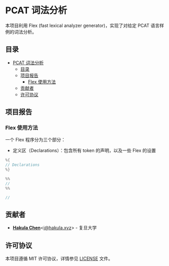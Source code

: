# PCAT 词法分析

本项目利用 Flex (fast lexical analyzer generator)，实现了对给定 PCAT 语言样例的词法分析。

## 目录

- [PCAT 词法分析](#pcat-词法分析)
  - [目录](#目录)
  - [项目报告](#项目报告)
    - [Flex 使用方法](#flex-使用方法)
  - [贡献者](#贡献者)
  - [许可协议](#许可协议)
  
## 项目报告

### Flex 使用方法

一个 Flex 程序分为三个部分：

- 定义区（Declarations）：包含所有 token 的声明，以及一些 Flex 的设置

```cpp {.line-numbers}
%{
// Declarations
%}

%%
//
%%

//
```

## 贡献者

- [**Hakula Chen**](https://github.com/hakula139)<[i@hakula.xyz](mailto:i@hakula.xyz)> - 复旦大学

## 许可协议

本项目遵循 MIT 许可协议，详情参见 [LICENSE](../LICENSE) 文件。
